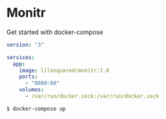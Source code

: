 # Monitr

Get started with docker-compose

```yml
version: "3"

services:
  app:
    image: lilasquared/monitr:1.0
    ports:
      - "8080:80"
    volumes:
      - /var/run/docker.sock:/var/run/docker.sock
```

`$ docker-compose up`
